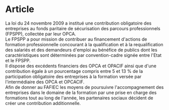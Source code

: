 # Article

La loi du 24 novembre 2009 a institué une contribution obligatoire des entreprises au fonds paritaire de sécurisation des parcours professionnels (FPSPP), collectée par leur OPCA.   
Le FPSPP a pour mission de contribuer au financement d'actions de formation professionnelle concourant à la qualification et à la requalification des salariés et des demandeurs d'emploi au bénéfice de publics dont les caractéristiques sont déterminées par convention-cadre signée entre l'Etat et le FPSPP.   
Il dispose des excédents financiers des OPCA et OPACIF ainsi que d'une contribution égale à un pourcentage compris entre 5 et 13 % de la participation obligatoire des entreprises à la formation versée par l'intermédiaire des OPCA et OPCACIF.   
Afin de donner au FAFIEC les moyens de poursuivre l'accompagnement des entreprises dans le domaine de la formation par une prise en charge des formations tout au long de l'année, les partenaires sociaux décident de créer une contribution additionnelle.

